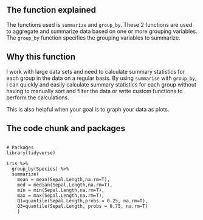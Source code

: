 ## The function explained

The functions used is `summarize` and `group_by`. These 2 functions are used to aggregate and summarize data based on one or more grouping variables. The `group_by` function  specifies the grouping variables to summarize. 


## Why this function

I work with large data sets and need to calculate summary statistics for each group in the data on a regular basis. By using `summarise` with `group_by`, I can quickly and easily calculate summary statistics for each group without having to manually sort and filter the data or write custom functions to perform the calculations.

This is also helpful when your goal is to graph your data as plots. 


## The code chunk and packages 

```{r func, echo = T, results = FALSE}

# Packages
library(tidyverse)

iris %>% 
  group_by(Species) %>%
  summarize(
    mean = mean(Sepal.Length,na.rm=T),
    med = median(Sepal.Length,na.rm=T),
    min = min(Sepal.Length,na.rm=T),
    max = max(Sepal.Length,na.rm=T),
    Q1=quantile(Sepal.Length,probs = 0.25, na.rm=T),
    Q3=quantile(Sepal.Length, probs = 0.75, na.rm=T)
    )

```
